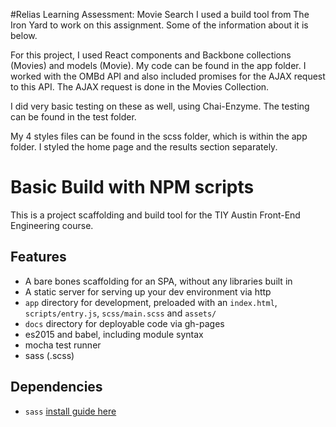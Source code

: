 #Relias Learning Assessment: Movie Search
I used a build tool from The Iron Yard to work on this assignment. Some of the information about it is below.

For this project, I used React components and Backbone collections (Movies) and models (Movie). My code can be found in the app folder. I worked with the OMBd API and also included promises for the AJAX request to this API. The AJAX request is done in the Movies Collection.

I did very basic testing on these as well, using Chai-Enzyme. The testing can be found in the test folder.

My 4 styles files can be found in the scss folder, which is within the app folder. I styled the home page and the results section separately.



# Basic Build with NPM scripts
This is a project scaffolding and build tool for the TIY Austin Front-End Engineering course.

## Features
- A bare bones scaffolding for an SPA, without any libraries built in
- A static server for serving up your dev environment via http
- `app` directory for development, preloaded with an `index.html`, `scripts/entry.js`, `scss/main.scss` and `assets/`
- `docs` directory for deployable code via gh-pages
- es2015 and babel, including module syntax
- mocha test runner
- sass (.scss)

## Dependencies
- `sass` [install guide here](http://sass-lang.com/install)
